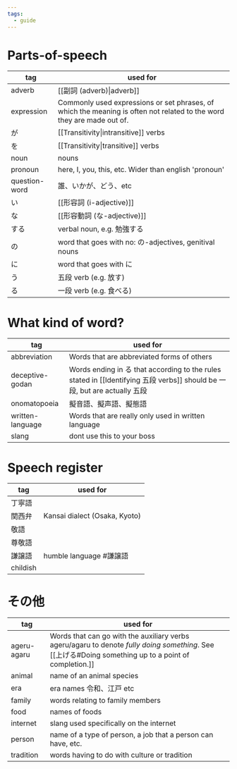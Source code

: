 ```yaml
---
tags:
  - guide
---
```

# Parts-of-speech

| tag           | used for                                                                                                               |
| ------------- | ---------------------------------------------------------------------------------------------------------------------- |
| adverb        | [[副詞 (adverb)\|adverb]]                                                                                                |
| expression    | Commonly used expressions or set phrases,  of which the meaning is often not related to the word they are made out of. |
| が             | [[Transitivity\|intransitive]] verbs                                                                                   |
| を             | [[Transitivity\|transitive]] verbs                                                                                     |
| noun          | nouns                                                                                                                  |
| pronoun       | here, I, you, this, etc. Wider than english 'pronoun'                                                                  |
| question-word | 誰、いかが、どう、etc                                                                                                           |
| い             | [[形容詞 (i-adjective)]]                                                                                                  |
| な             | [[形容動詞 (な-adjective)]]                                                                                                 |
| する            | verbal noun, e.g. 勉強する                                                                                                 |
| の             | word that goes with no: の-adjectives, genitival nouns                                                                  |
| に             | word that goes with に                                                                                                  |
| う             | 五段 verb (e.g. 放す)                                                                                                      |
| る             | 一段 verb (e.g. 食べる)                                                                                                     |

# What kind of word?
| tag              | used for                                                                                                           |
| ---------------- | ------------------------------------------------------------------------------------------------------------------ |
| abbreviation     | Words that are abbreviated forms of others                                                                         |
| deceptive-godan  | Words ending in る that according to the rules stated in [[Identifying 五段 verbs]] should be 一段, but are actually 五段 |
| onomatopoeia     | 擬音語、擬声語、擬態語                                                                                                        |
| written-language | Words that are really only used in written language                                                                |
| slang            | dont use this to your boss                                                                                         |
# Speech register

| tag      | used for                      |
| -------- | ----------------------------- |
| 丁寧語      |                               |
| 関西弁      | Kansai dialect (Osaka, Kyoto) |
| 敬語       |                               |
| 尊敬語      |                               |
| 謙譲語      | humble language #謙譲語          |
| childish |                               |

# その他



| tag         | used for                                                                                                                                           |
| ----------- | -------------------------------------------------------------------------------------------------------------------------------------------------- |
| ageru-agaru | Words that can go with the auxiliary verbs ageru/agaru to denote *fully doing something*. See [[上げる#Doing something up to a point of completion.]] |
| animal      | name of an animal species                                                                                                                          |
| era         | era names 令和、江戸 etc                                                                                                                                |
| family      | words relating to family members                                                                                                                   |
| food        | names of foods                                                                                                                                     |
| internet    | slang used specifically on the internet                                                                                                            |
| person      | name of a type of person, a job that a person can have, etc.                                                                                       |
| tradition   | words having to do with culture or tradition                                                                                                       |


